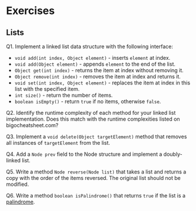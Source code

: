 # Exercises

## Lists

Q1. Implement a linked list data structure with the following interface:
- `void add(int index, Object element)` - inserts `element` at index.
- `void add(Object element)` - appends `element` to the end of the list.
- `Object get(int index)` - returns the item at index without removing it.
- `Object remove(int index)` - removes the item at index and returns it.
- `void set(int index, Object element)` - replaces the item at index in this list with the specified item.
- `int size()` - return the number of items.
- `boolean isEmpty()` - return `true` if no items, otherwise `false`.

Q2. Identify the runtime complexity of each method for your linked list implementation. Does this match with the runtime complexities listed on bigocheatsheet.com?

Q3. Implement a `void delete(Object targetElement)` method that removes all instances of `targetElement` from the
list.

Q4. Add a `Node prev` field to the Node structure and implement a doubly-linked list.

Q5. Write a method `Node reverse(Node list)` that takes a list and returns a copy with the order of the items reversed. The original list should not be modified.

Q6. Write a method `boolean isPalindrome()` that returns `true` if the list is a [palindrome](https://en.wikipedia.org/wiki/Palindrome).
